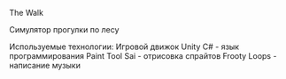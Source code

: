 The Walk

Симулятор прогулки по лесу

Используемые технологии:
Игровой движок Unity
С# - язык программирования
Paint Tool Sai - отрисовка спрайтов
Frooty Loops - написание музыки
